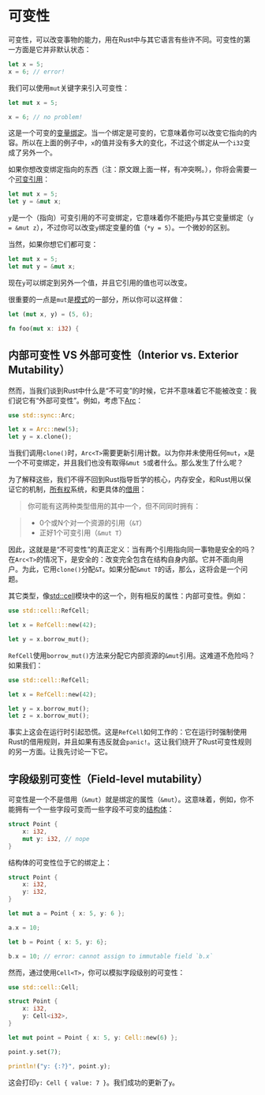 # 可变性
可变性，可以改变事物的能力，用在Rust中与其它语言有些许不同。可变性的第一方面是它并非默认状态：

```rust
let x = 5;
x = 6; // error!
```

我们可以使用`mut`关键字来引入可变性：

```rust
let mut x = 5;

x = 6; // no problem!
```

这是一个可变的[变量绑定](http://doc.rust-lang.org/nightly/book/variable-bindings.html)。当一个绑定是可变的，它意味着你可以改变它指向的内容。所以在上面的例子中，`x`的值并没有多大的变化，不过这个绑定从一个`i32`变成了另外一个。

如果你想改变绑定指向的东西（注：原文跟上面一样，有冲突啊。），你将会需要一个[可变引用](http://doc.rust-lang.org/nightly/book/references-and-borrowing.html)：

```rust
let mut x = 5;
let y = &mut x;
```

`y`是一个（指向）可变引用的不可变绑定，它意味着你不能把`y`与其它变量绑定（`y = &mut z`），不过你可以改变`y`绑定变量的值（`*y = 5`）。一个微妙的区别。

当然，如果你想它们都可变：

```rust
let mut x = 5;
let mut y = &mut x;
```

现在`y`可以绑定到另外一个值，并且它引用的值也可以改变。

很重要的一点是`mut`是[模式](http://doc.rust-lang.org/nightly/book/patterns.html)的一部分，所以你可以这样做：

```rust
let (mut x, y) = (5, 6);

fn foo(mut x: i32) {
```

## 内部可变性 VS 外部可变性（Interior vs. Exterior Mutability）
然而，当我们谈到Rust中什么是“不可变”的时候，它并不意味着它不能被改变：我们说它有“外部可变性”。例如，考虑下[Arc<T>](http://doc.rust-lang.org/nightly/std/sync/struct.Arc.html)：

```rust
use std::sync::Arc;

let x = Arc::new(5);
let y = x.clone();
```

当我们调用`clone()`时，`Arc<T>`需要更新引用计数。以为你并未使用任何`mut`，`x`是一个不可变绑定，并且我们也没有取得`&mut 5`或者什么。那么发生了什么呢？

为了解释这些，我们不得不回到Rust指导哲学的核心，内存安全，和Rust用以保证它的机制，[所有权](http://doc.rust-lang.org/nightly/book/ownership.html)系统，和更具体的[借用](http://doc.rust-lang.org/nightly/book/borrowing.html#The-Rules)：

> 你可能有这两种类型借用的其中一个，但不同同时拥有：

> * 0个或N个对一个资源的引用（`&T`）
> * 正好1个可变引用（`&mut T`）

因此，这就是是“不可变性”的真正定义：当有两个引用指向同一事物是安全的吗？在`Arc<T>`的情况下，是安全的：改变完全包含在结构自身内部。它并不面向用户。为此，它用`clone()`分配`&T`。如果分配`&mut T`的话，那么，这将会是一个问题。

其它类型，像[std::cell](http://doc.rust-lang.org/nightly/std/cell/)模块中的这一个，则有相反的属性：内部可变性。例如：

```rust
use std::cell::RefCell;

let x = RefCell::new(42);

let y = x.borrow_mut();
```

`RefCell`使用`borrow_mut()`方法来分配它内部资源的`&mut`引用。这难道不危险吗？如果我们：

```rust
use std::cell::RefCell;

let x = RefCell::new(42);

let y = x.borrow_mut();
let z = x.borrow_mut();
```

事实上这会在运行时引起恐慌。这是`RefCell`如何工作的：它在运行时强制使用Rust的借用规则，并且如果有违反就会`panic!`。这让我们绕开了Rust可变性规则的另一方面。让我先讨论一下它。

## 字段级别可变性（Field-level mutability）
可变性是一个不是借用（`&mut`）就是绑定的属性（`&mut`）。这意味着，例如，你不能拥有一个一些字段可变而一些字段不可变的[结构体](http://doc.rust-lang.org/nightly/book/structs.html)：

```rust
struct Point {
    x: i32,
    mut y: i32, // nope
}
```

结构体的可变性位于它的绑定上：

```rust
struct Point {
    x: i32,
    y: i32,
}

let mut a = Point { x: 5, y: 6 };

a.x = 10;

let b = Point { x: 5, y: 6};

b.x = 10; // error: cannot assign to immutable field `b.x`
```

然而，通过使用`Cell<T>`，你可以模拟字段级别的可变性：

```rust
use std::cell::Cell;

struct Point {
    x: i32,
    y: Cell<i32>,
}

let mut point = Point { x: 5, y: Cell::new(6) };

point.y.set(7);

println!("y: {:?}", point.y);
```

这会打印`y: Cell { value: 7 }`。我们成功的更新了`y`。

